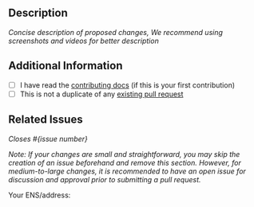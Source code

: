 ## Description

_Concise description of proposed changes, We recommend using screenshots and videos for better description_

## Additional Information

- [ ] I have read the [contributing docs](https://github.com/cfxdevkit/espace-hardhat-template/blob/main/CONTRIBUTING.md) (if this is your first contribution)
- [ ] This is not a duplicate of any [existing pull request](https://github.com/cfxdevkit/espace-hardhat-template/pulls)

## Related Issues

_Closes #{issue number}_

_Note: If your changes are small and straightforward, you may skip the creation of an issue beforehand and remove this section. However, for medium-to-large changes, it is recommended to have an open issue for discussion and approval prior to submitting a pull request._

Your ENS/address: